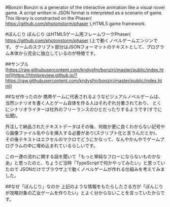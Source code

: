 #Bonziri
Bonziri is a generator of the interactive animation like a visual novel game.
A script written in JSON format is interpreted as a scenario of game.
This library is constracted on the Phaser( https://github.com/photonstorm/phaser ),HTML5 game framework.

#ぼんじり
ぼんじり はHTML5ゲーム用フレームワークPhaser( https://github.com/photonstorm/phaser )上で動くノベルゲームエンジンです。
ゲームのスクリプト部分はJSONフォーマットのテキストとして、プログラム本体から完全に独立しているのが特徴です。

##サンプル
[https://raw.githubusercontent.com/kndysfm/bonziri/master/public/index.html](https://htmlpreview.github.io/?https://raw.githubusercontent.com/kndysfm/bonziri/master/public/index.html)

##なぜ作ったのか
携帯ゲームに代表されるようなビジュアルノベルゲームは、当然シナリオを書く人とゲーム自体を作る人はそれぞれ分業されており、
とくにシナリオライターは社外のフリーランスのひとだったりするようです(すでに伝聞)。

外注して納品されたテキストデータはその後、何故か更に良くわからない記号やら画像ファイル名やらを挿入する必要があり(スクリプト化と言うんだとか)、
その後テキストはエクセルのマクロでどうにかなって、なんやかんやでゲームプログラムの中に埋め込まれているらしいです。

この一連の流れに関する話を聞いて「もっと単純なフローにならないものかなあ」と思ったのと、ちょうど当時「TypeScriptで何かやってみたい」と思っていたので
JSONだけでブラウザ上で動くノベルゲームが作れる仕組みを考えてみました。

##なぜ「ぼんじり」なのか
上記のような情報をもたらしたさる方が「ぼんじりが攻略対象の乙女ゲームを作りたい」とよく分からないことを言っていたからです。

 
